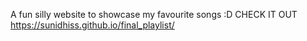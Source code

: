 A fun silly website to showcase my favourite songs :D
CHECK IT OUT
https://sunidhiss.github.io/final_playlist/
